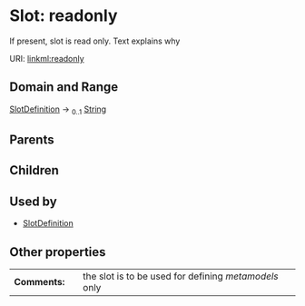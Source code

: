 
# Slot: readonly

If present, slot is read only.  Text explains why

URI: [linkml:readonly](https://w3id.org/linkml/readonly)


## Domain and Range

[SlotDefinition](SlotDefinition.md) &#8594;  <sub>0..1</sub> [String](types/String.md)

## Parents


## Children


## Used by

 * [SlotDefinition](SlotDefinition.md)

## Other properties

|  |  |  |
| --- | --- | --- |
| **Comments:** | | the slot is to be used for defining *metamodels* only |